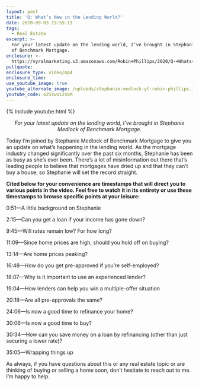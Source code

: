 ```yaml
---
layout: post
title: 'Q: What’s New in the Lending World?'
date: 2020-09-03 19:55:13
tags:
  - Real Estate
excerpt: >-
  For your latest update on the lending world, I’ve brought in Stephanie Medlock
  of Benchmark Mortgage.
enclosure: >-
  https://vyralmarketing.s3.amazonaws.com/Robin+Phillips/2020/Q-+Whats+New+in+the+Lending+World_.mp4
pullquote:
enclosure_type: video/mp4
enclosure_time:
use_youtube_image: true
youtube_alternate_image: /uploads/stephanie-medlock-yt-robin-phillips.jpg
youtube_code: o25zwo12s6M
---
```


{% include youtube.html %}

<p style="text-align:center;"><em>For your latest update on the lending world, I’ve brought in Stephanie Medlock of Benchmark Mortgage.</em></p>

Today I’m joined by Stephanie Medlock of Benchmark Mortgage to give you an update on what’s happening in the lending world. As the mortgage industry changed significantly over the past six months, Stephanie has been as busy as she’s ever been. There’s a lot of misinformation out there that’s leading people to believe that mortgages have dried up and that they can’t buy a house, so Stephanie will set the record straight.&nbsp;

**Cited below for your convenience are timestamps that will direct you to various points in the video. Feel free to watch it in its entirety or use these timestamps to browse specific points at your leisure:&nbsp;**

0:51—A little background on Stephanie

2:15—Can you get a loan if your income has gone down?

9:45—Will rates remain low? For how long?

11:09—Since home prices are high, should you hold off on buying?

13:14—Are home prices peaking?

16:48—How do you get pre-approved if you’re self-employed?

18:07—Why is it important to use an experienced lender?

19:04—How lenders can help you win a multiple-offer situation

20:18—Are all pre-approvals the same?&nbsp;

24:06—Is now a good time to refinance your home?

30:06—Is now a good time to buy?

30:34—How can you save money on a loan by refinancing (other than just securing a lower rate)?&nbsp;

35:05—Wrapping things up

As always, if you have questions about this or any real estate topic or are thinking of buying or selling a home soon, don’t hesitate to reach out to me. I’m happy to help.